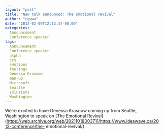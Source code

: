 ```yaml
---
layout: "post"
title: "New talk announced: The emotional revival"
author: "cqwww"
date: "2012-02-09T12:13:34-08:00"
categories:
  Announcement
  Conference speaker
tags: 
  Announcement
  Conference speaker
  alpha
  cry
  emotions
  feelings
  Genessa Krasnow
  man-up
  Microsoft
  Seattle
  solutions
  Washington
---
```


We’re excited to have Genessa Krasnow coming up from Seattle, Washington to
speak on [The Emotional
Revival](https://web.archive.org/web/20211018003711/https://www.ideawave.ca/2012-conference/the-
emotional-revival/)


[//]: # (Retrieved from https://web.archive.org/web/20210926152921/https://www.ideawave.ca/new-talk-announced-the-emotional-revival/)